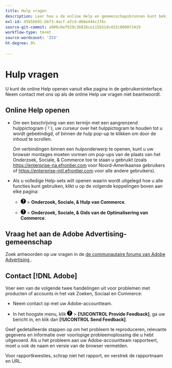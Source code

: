 ```yaml
---
title: Hulp vragen
description: Leer hoe u de online Help en gemeenschapsbronnen kunt bekijken en hoe u technische ondersteuning kunt krijgen.
exl-id: d5b5b691-bb73-4acf-afcd-d66e444c1f6c
source-git-commit: a900c0ef919c36810ce115b51dc432c0008f3419
workflow-type: tm+mt
source-wordcount: '253'
ht-degree: 0%

---
```


# Hulp vragen

U kunt de online Help openen vanuit elke pagina in de gebruikersinterface. Neem contact met ons op als de online Help uw vragen niet beantwoordt.

## Online Help openen

* Om een beschrijving van een termijn met een aangrenzend hulppictogram (![ het pictogram van de Hulp ](/help/search-social-commerce/assets/help-field.png " te bekijken Hulp ")), uw curseur over het hulppictogram te houden tot u wordt gebeëindigd, of binnen de hulp pop-up te klikken om door de inhoud te scrollen.

  Om verbindingen binnen een hulponderwerp te openen, kunt u uw browser montages moeten vormen om pop-ups van de plaats van het Onderzoek, Sociale, &amp; Commerce toe te staan u gebruikt (zoals https://enterprise-na.efrontier.com voor Noord-Amerikaanse gebruikers of https://enterprise-intl.efrontier.com voor alle andere gebruikers).

* Als u volledige Help-sets wilt openen waarin wordt uitgelegd hoe u alle functies kunt gebruiken, klikt u op de volgende koppelingen boven aan elke pagina:

   * ![&#128279;](/help/search-social-commerce/assets/help-main-menu.png " Hulp van 0&rbrace; &lbrace;Hulp ") > **Onderzoek, Sociale, &amp; Hulp van Commerce**.

   * ![&#128279;](/help/search-social-commerce/assets/help-main-menu.png " Hulp van 0&rbrace; &lbrace;Hulp ") > **Onderzoek, Sociale, &amp; Gids van de Optimalisering van Commerce**.

## Vraag het aan de Adobe Advertising-gemeenschap

Zoek antwoorden op uw vragen in de [ de communautaire forums van Adobe Advertising ](https://experienceleaguecommunities.adobe.com/t5/adobe-advertising/ct-p/adobe-advertising-cloud-community).

## Contact [!DNL Adobe]

Voer een van de volgende twee handelingen uit voor problemen met producten of accounts in het vak Zoeken, Sociaal en Commerce:

* Neem contact op met uw Adobe-accountteam.

* In het hoogste menu, klik ![&#128279;](/help/search-social-commerce/assets/help-main-menu.png " Hulp van 0&rbrace; ") > **[!UICONTROL Provide Feedback]**, ga uw bericht in, en klik dan **[!UICONTROL Send Feedback]**.

Geef gedetailleerde stappen op om het probleem te reproduceren, relevante gegevens en informatie over voorlopige probleemoplossing die u hebt uitgevoerd. Als u het probleem aan uw Adobe-accountteam rapporteert, moet u ook de naam en versie van de browser vermelden.

Voor rapportkwesties, schrap niet het rapport, en verstrek de rapportnaam en URL.
